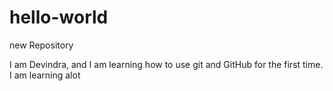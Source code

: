 # hello-world
new Repository

I am Devindra, and I am learning how to use git and GitHub for the first time.
I am learning alot
